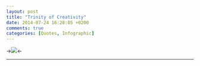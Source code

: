 ```yaml
---
layout: post
title: "Trinity of Creativity"
date: 2014-07-24 16:28:05 +0200
comments: true
categories: [Quotes, Infographic]
---
```


->![](http://i.imgur.com/gLgdoBj.png)<-

---
